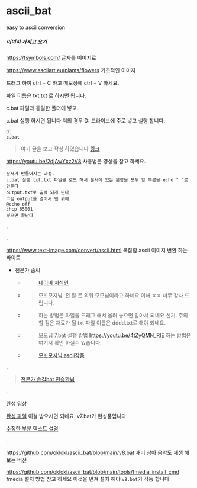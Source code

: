 # ascii_bat
easy to ascii conversion

##### 이미지 가지고 오기
https://fsymbols.com/ 글자를 이미지로

https://www.asciiart.eu/plants/flowers 기초적인 이미지

드래그 하여 ctrl + C 하고 메모장에 ctrl + V 하세요.

파일 이름은 txt.txt 로 하시면 됩니다.

c.bat 파일과 동일한 폴더에 넣고.

c.bat 실행 하시면 됩니다 저의 경우 D: 드라이브에 주로 넣고 실행 합니다.

```
d:
c.bat
```
> 여기 글을 보고 작성 하였습니다 [링크](https://stackoverflow.com/questions/10021464/batch-file-to-add-characters-to-beginning-and-end-of-each-line-in-txt-file)

https://youtu.be/2djAwYxz2V8 사용법은 영상을 참고 하세요.

```
문서가 만들어지는 과정.
c.bat 실행 txt.txt 파일을 로드 해서 문서에 있는 문장을 모두 앞 부분을 echo " "로 만든다
output.txt로 출력 되게 된다
그럼 output를 열어서 맨 위에 
@echo off
chcp 65001
넣으면 끝난다
```

.

.

https://www.text-image.com/convert/ascii.html 복잡함 ascii 이미지 변환 하는 싸이트

* 전문가 솜씨
  * >[네이버 지식인](https://kin.naver.com/qna/detail.nhn?d1Id=1&dirId=10405&docId=428625988)
  * >모꼬모지님. 전 잘 못 외워 모모님이라고 하네요 이해 ㅎㅎ 너무 감사 드립니다.
  * >하는 방법은 파일을 드래그 해서 올려 놓으면 알아서 되네요 신기. 주의 할 점은 재료가 될 txt 파일 이름은 dddd.txt로 해야 되네요.

  * >모모님 7.bat 실행 방법 https://youtu.be/4tZyQMN_RIE 하는 방법은 여기서 확인 하실수 있습니다.
  * >[모꼬모지님 ascii작품](https://github.com/oklokl/ascii_bat/blob/main/Others/7.bat)

.

>[전문가 손길bat 전승환님](https://github.com/oklokl/ascii_bat/blob/main/Others/8.bat)

.

[완성 영상](https://youtu.be/Jkv5QC7Thro)

[완성 파일](https://github.com/oklokl/ascii_bat/blob/main/v7.bat) 이걸 받으시면 되네요. v7.bat가 완성품입니다.

[수정한 부분 텍스트 설명](https://cafe.daum.net/candan/GGFN/336)

.

https://github.com/oklokl/ascii_bat/blob/main/v8.bat 재미 삼아 음악도 재생 해보는 버전

https://github.com/oklokl/ascii_bat/blob/main/tools/fmedia_install_cmd fmedia 설치 방법 참고 하세요 이것을 먼져 설치 해야 `v8.bat`가 작동 합니다
